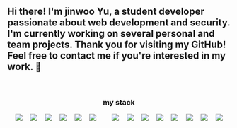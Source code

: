 
<h2>Hi there! I'm jinwoo Yu, a student developer passionate about web development and security. I'm currently working on several personal and team projects. Thank you for visiting my GitHub! Feel free to contact me if you're interested in my work. 👋</h2>

<!--
**Lay182/Lay182** is a ✨ _special_ ✨ repository because its `README.md` (this file) appears on your GitHub profile.

Here are some ideas to get you started:
https://img.shields.io/badge/Windows-0078D6?style=for-the-badge&logo=windows&logoColor=white
https://img.shields.io/badge/Linux-FCC624?style=for-the-badge&logo=linux&logoColor=black

-🔭 I’m currently working on ...
- 🌱 I’m currently learning ...
- 👯 I’m looking to collaborate on ...
- 🤔 I’m looking for help with ...
- 💬 Ask me about ...
- 📫 How to reach me: ...
- 😄 Pronouns: ...
- ⚡ Fun fact: ...
-->

<div align="left">

<br>
<h3 align="center"">my stack</h3>
<div align="center" style="display: flex; flex-wrap: wrap; justify-content: space-evenly; ">  
  <img src="https://img.shields.io/badge/Java-007396?style=flat-square&logo=Java&logoColor=white">
  <img src="https://img.shields.io/badge/html5-E34F26?style=flat-square&logo=html5&logoColor=white">
  <img src="https://img.shields.io/badge/css-1572B6?style=flat-square&logo=css3&logoColor=white">
  <img src="https://img.shields.io/badge/javascript-F7DF1E?style=flat-square&logo=javascript&logoColor=black">
  <img src="https://img.shields.io/badge/bootstrap-7952B3?style=flat-square&logo=bootstrap&logoColor=white">
  <img src="https://img.shields.io/badge/EJS-52B0E7?style=flat-square&label=EJS">
  <br/>
  <img src="https://img.shields.io/badge/MongoDB-47A248?style=flat-square&logo=mongodb&logoColor=#47A248">
  <img src="https://img.shields.io/badge/Node.js-339933?style=flat-square&logo=nodejs&logoColor=white">
  <img src="https://img.shields.io/badge/express-000000?style=flat-square&logo=express&logoColor=white">
  <img src="https://img.shields.io/badge/mongoose-880000?style=flat-square&logo=mongoose&logoColor=white">
  <img src="https://img.shields.io/badge/bulma-00D1B2?style=flat-square&logo=bulma&logoColor=white">
  <img src="https://img.shields.io/badge/npm-CB3837?style=flat-square&logo=npm&logoColor=white">
  <img src="https://img.shields.io/badge/react-7BB4E3?style=flat-square&logo=react&logoColor=white">
  <img src="https://img.shields.io/badge/ubuntu-orange?style=flat-square&logo=ubuntu&logoColor=white">
</div>
